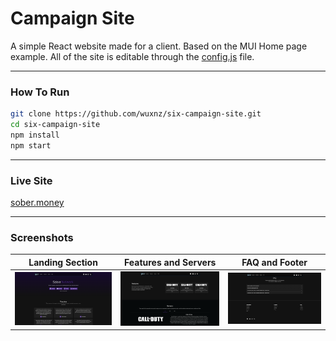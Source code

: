 # Campaign Site

A simple React website made for a client. Based on the MUI Home page example. All of the site is editable through the [config.js](src/config.js) file.

---

### How To Run

```sh
git clone https://github.com/wuxnz/six-campaign-site.git
cd six-campaign-site
npm install
npm start
```

---

### Live Site
[sober.money](https://sober.money)

---

### Screenshots

| Landing Section | Features and Servers | FAQ and Footer |
|-----------------|----------------------|----------------|
| <img src="screenshots/Landing.png" width="300" /> | <img src="screenshots/FeaturesAndServers.png" width="300" /> | <img src="screenshots/FAQAndFooter.png" width="300" /> |
